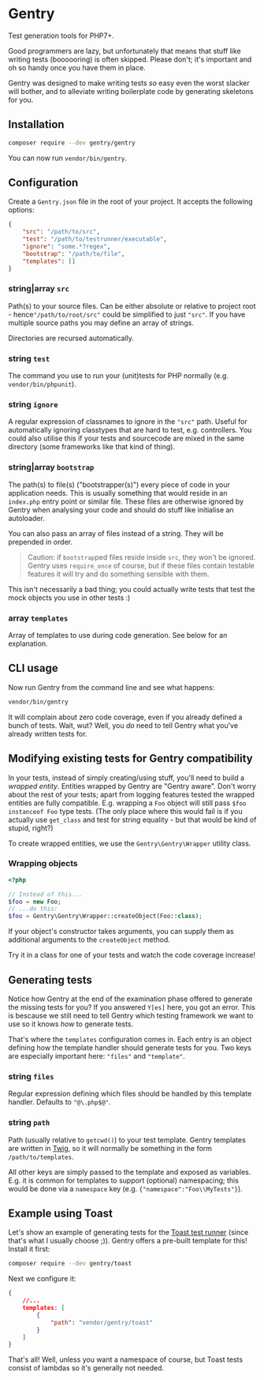 # Gentry
Test generation tools for PHP7+.

Good programmers are lazy, but unfortunately that means that stuff like writing
tests (boooooring) is often skipped. Please don't; it's important and oh so
handy once you have them in place.

Gentry was designed to make writing tests _so_ easy even the worst slacker will
bother, and to alleviate writing boilerplate code by generating skeletons for
you.

## Installation
```sh
composer require --dev gentry/gentry
```

You can now run `vendor/bin/gentry`.

## Configuration
Create a `Gentry.json` file in the root of your project. It accepts the
following options:

```json
{
    "src": "/path/to/src",
    "test": "/path/to/testrunner/executable",
    "ignore": "some.*?regex",
    "bootstrap": "/path/to/file",
    "templates": []
}
```

### string|array `src` ###
Path(s) to your source files. Can be either absolute or relative to project
root - hence`"/path/to/root/src"` could be simplified to just `"src"`. If you
have multiple source paths you may define an array of strings.

Directories are recursed automatically.

### string `test` ###
The command you use to run your (unit)tests for PHP normally (e.g.
`vendor/bin/phpunit`).

### string `ignore` ###
A regular expression of classnames to ignore in the `"src"` path. Useful for
automatically ignoring classtypes that are hard to test, e.g. controllers. You
could also utilise this if your tests and sourcecode are mixed in the same
directory (some frameworks like that kind of thing).

### string|array `bootstrap` ###
The path(s) to file(s) ("bootstrapper(s)") every piece of code in your
application needs. This is usually something that would reside in an `index.php`
entry point or similar file. These files are otherwise ignored by Gentry when
analysing your code and should do stuff like initialise an autoloader.

You can also pass an array of files instead of a string. They will be prepended
in order.

> Caution: if `bootstrap`ped files reside inside `src`, they won't be ignored.
> Gentry uses `require_once` of course, but if these files contain testable
> features it will try and do something sensible with them.

This isn't necessarily a bad thing; you could actually write tests that test the
mock objects you use in other tests :)

### array `templates` ###
Array of templates to use during code generation. See below for an explanation.

## CLI usage
Now run Gentry from the command line and see what happens:

```sh
vendor/bin/gentry
```

It will complain about zero code coverage, even if you already defined a bunch
of tests. Wait, wut? Well, you _do_ need to tell Gentry what you've already
written tests for.

## Modifying existing tests for Gentry compatibility
In your tests, instead of simply creating/using stuff, you'll need to build a
_wrapped entity_. Entities wrapped by Gentry are "Gentry aware". Don't worry
about the rest of your tests; apart from logging features tested the wrapped
entities are fully compatible. E.g. wrapping a `Foo` object will still pass
`$foo instanceof Foo` type tests. (The only place where this would fail is if
you actually use `get_class` and test for string equality - but that would be
kind of stupid, right?)

To create wrapped entities, we use the `Gentry\Gentry\Wrapper` utility class.

### Wrapping objects
```php
<?php

// Instead of this...
$foo = new Foo;
// ...do this:
$foo = Gentry\Gentry\Wrapper::createObject(Foo::class);
```

If your object's constructor takes arguments, you can supply them as additional
arguments to the `createObject` method.

Try it in a class for one of your tests and watch the code coverage increase!

## Generating tests
Notice how Gentry at the end of the examination phase offered to generate the
missing tests for you? If you answered `Y[es]` here, you got an error. This is
bescause we still need to tell Gentry which testing framework we want to use so
it knows _how_ to generate tests.

That's where the `templates` configuration comes in. Each entry is an object
defining how the template handler should generate tests for you. Two keys are
especially important here: `"files"` and `"template"`.

### string `files` ###
Regular expression defining which files should be handled by this template
handler. Defaults to `"@\.php$@"`.

### string `path` ###
Path (usually relative to `getcwd()`) to your test template. Gentry templates
are written in [Twig](https://twig.sensiolabs.org/), so it will normally be
something in the form `/path/to/templates`.

All other keys are simply passed to the template and exposed as variables. E.g.
it is common for templates to support (optional) namespacing; this would be done
via a `namespace` key (e.g. `{"namespace":"Foo\\MyTests"}`).

## Example using Toast
Let's show an example of generating tests for the [Toast test
runner](https://packagist.org/packages/toast-php/runner) (since that's what I
usually choose ;)). Gentry offers a pre-built template for this! Install it
first:

```sh
composer require --dev gentry/toast
```

Next we configure it:

```json
{
    //...
    templates: [
        {
            "path": "vendor/gentry/toast"
        }
    ]
}
```

That's all! Well, unless you want a namespace of course, but Toast tests consist
of lambdas so it's generally not needed.

